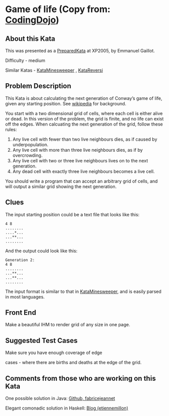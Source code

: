 # Game of life (Copy from: [CodingDojo](https://codingdojo.org/kata/GameOfLife/))
## About this Kata

This was presented as a [PreparedKata](https://codingdojo.org/PreparedKata) at XP2005, by Emmanuel Gaillot.

Difficulty - medium

Similar Katas - [KataMinesweeper](https://codingdojo.org/kata/Minesweeper) , [KataReversi](https://codingdojo.org/kata/Reversi)
## Problem Description

This Kata is about calculating the next generation of Conway’s game of life, given any starting position. See [wikipedia](http://en.wikipedia.org/wiki/Conway%27s_Game_of_Life) for background.

You start with a two dimensional grid of cells, where each cell is either alive or dead. In this version of the problem, the grid is finite, and no life can exist off the edges. When calcuating the next generation of the grid, follow these rules:

1. Any live cell with fewer than two live neighbours dies, as if caused by underpopulation.
2. Any live cell with more than three live neighbours dies, as if by overcrowding.
3. Any live cell with two or three live neighbours lives on to the next generation.
4. Any dead cell with exactly three live neighbours becomes a live cell.

You should write a program that can accept an arbitrary grid of cells, and will output a similar grid showing the next generation.

## Clues

The input starting position could be a text file that looks like this:


``` Generation 1:
4 8
........
....*...
...**...
........
```
And the output could look like this:
```
Generation 2:
4 8
........
...**...
...**...
........
```
The input format is similar to that in [KataMinesweeper](https://codingdojo.org/kata/Minesweeper), and is easily parsed in most languages.

## Front End

Make a beautiful IHM to render grid of any size in one page.

## Suggested Test Cases

Make sure you have enough coverage of edge

cases - where there are births and deaths at the edge of the grid.

## Comments from those who are working on this Kata

One possible solution in Java: [Github,
fabricejeannet](https://github.com/fabricejeannet/kataGameOfLife)

Elegant comonadic solution in Haskell: [Blog (etiennemillon)](http://blog.emillon.org/posts/2012-10-18-comonadic-life.html)